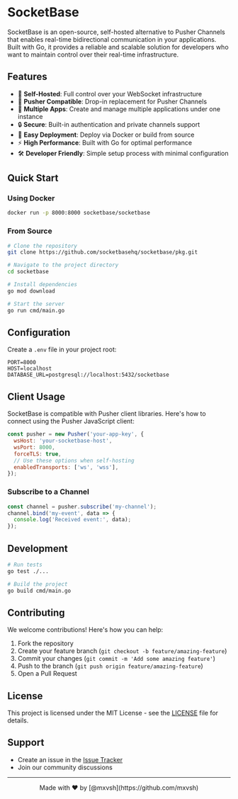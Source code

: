 # SocketBase

SocketBase is an open-source, self-hosted alternative to Pusher Channels that enables real-time bidirectional communication in your applications. Built with Go, it provides a reliable and scalable solution for developers who want to maintain control over their real-time infrastructure.

## Features

- 🚀 **Self-Hosted**: Full control over your WebSocket infrastructure
- 🔌 **Pusher Compatible**: Drop-in replacement for Pusher Channels
- 📱 **Multiple Apps**: Create and manage multiple applications under one instance
- 🔒 **Secure**: Built-in authentication and private channels support
- 🐳 **Easy Deployment**: Deploy via Docker or build from source
- ⚡ **High Performance**: Built with Go for optimal performance
- 🛠 **Developer Friendly**: Simple setup process with minimal configuration

## Quick Start

### Using Docker

```bash
docker run -p 8000:8000 socketbase/socketbase
```

### From Source

```bash
# Clone the repository
git clone https://github.com/socketbasehq/socketbase/pkg.git

# Navigate to the project directory
cd socketbase

# Install dependencies
go mod download

# Start the server
go run cmd/main.go
```

## Configuration

Create a `.env` file in your project root:

```env
PORT=8000
HOST=localhost
DATABASE_URL=postgresql://localhost:5432/socketbase
```

## Client Usage

SocketBase is compatible with Pusher client libraries. Here's how to connect using the Pusher JavaScript client:

```javascript
const pusher = new Pusher('your-app-key', {
  wsHost: 'your-socketbase-host',
  wsPort: 8000,
  forceTLS: true,
  // Use these options when self-hosting
  enabledTransports: ['ws', 'wss'],
});
```

### Subscribe to a Channel

```javascript
const channel = pusher.subscribe('my-channel');
channel.bind('my-event', data => {
  console.log('Received event:', data);
});
```

## Development

```bash
# Run tests
go test ./...

# Build the project
go build cmd/main.go
```

## Contributing

We welcome contributions! Here's how you can help:

1. Fork the repository
2. Create your feature branch (`git checkout -b feature/amazing-feature`)
3. Commit your changes (`git commit -m 'Add some amazing feature'`)
4. Push to the branch (`git push origin feature/amazing-feature`)
5. Open a Pull Request

## License

This project is licensed under the MIT License - see the [LICENSE](LICENSE) file for details.

## Support

- Create an issue in the [Issue Tracker](https://github.com/socketbasehq/socketbase/pkg/issues)
- Join our community discussions

---

<p align="center">
  Made with ❤️ by [@mxvsh](https://github.com/mxvsh)
</p>
